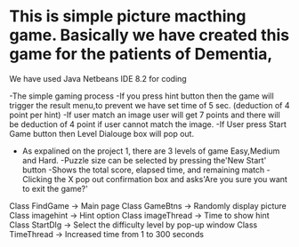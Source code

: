 
# This is simple picture macthing game. Basically we have created this game for the patients of Dementia, 

We have used Java Netbeans IDE 8.2 for coding

-The simple gaming process
-If you press hint button then the game will trigger the result  menu,to prevent we have set time of 5 sec. (deduction of 4 point per hint)
-If user match an image user will get 7 points and there will be deduction of 4 point if user cannot match the image.
-If User press Start Game button then Level Dialouge box will pop out.
- As expalined on the project 1, there are 3 levels of game Easy,Medium and Hard.
-Puzzle size can be selected by pressing the'New Start' button
-Shows the total score, elapsed time, and remaining match
-Clicking the X pop out confirmation box and asks'Are you sure you want to exit the game?'

Class FindGame -> Main page
Class GameBtns -> Randomly display picture
Class imagehint -> Hint option
Class imageThread -> Time to show hint
Class StartDlg -> Select the difficulty level by pop-up window
Class TimeThread -> Increased time from 1 to 300 seconds
